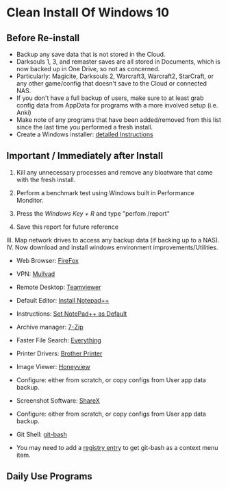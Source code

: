 # Clean Install Of Windows 10

## Before Re-install


 - Backup any save data that is not stored in the Cloud.
  - Darksouls 1, 3, and remaster saves are all stored in Documents, which is now backed up in One Drive, so not as concerned.
  - Particularly: Magicite, Darksouls 2, Warcraft3, Warcraft2, StarCraft, or any other game/config that doesn't save to the Cloud or connected NAS.
  - If you don't have a full backup of users, make sure to at least grab config data from AppData for programs with a more involved setup (i.e. Anki)
 - Make note of any programs that have been added/removed from this list since the last time you performed a fresh install.
 - Create a Windows installer: [detailed Instructions](https://www.microsoft.com/en-us/software-download/windows10?d2784474-fdb0-4e9d-9e47-5e88c0e053ec=True)
 
## Important / Immediately after Install

1. Kill any unnecessary processes and remove any bloatware that came with the fresh install.
2. Perform a benchmark test using Windows built in Performance Monditor.
 
  1. Press the *Windows Key + R* and type "perfom /report"
  2. Save this report for future reference
 
III. Map network drives to access any backup data (if backing up to a NAS).
IV. Now download and install windows environment improvements/Utilities.

 - Web Browser: [FireFox](https://www.mozilla.org/en-US/firefox/download/thanks/)
 - VPN: [Mullvad](https://mullvad.net/en/download/)
 - Remote Desktop: [Teamviewer](https://www.teamviewer.com/en/teamviewer-automatic-download/)
 - Default Editor: [Install Notepad++](https://notepad-plus-plus.org/)
 
  - Instructions: [Set NotePad++ as Default](https://npp-user-manual.org/docs/other-resources/#notepad-replacement)
  
 - Archive manager: [7-Zip](https://www.7-zip.org/)
 - Faster File Search: [Everything](https://www.voidtools.com/)
 - Printer Drivers: [Brother Printer](https://www.brother-usa.com/home/printers-fax)
 - Image Viewer: [Honeyview](https://www.bandisoft.com/honeyview/)
 
  - Configure: either from scratch, or copy configs from User app data backup.
  
 - Screenshot Software: [ShareX](https://getsharex.com/)
 
  - Configure: either from scratch, or copy configs from User app data backup.
  
 - Git Shell: [git-bash](https://git-scm.com/downloads)
 
  - You may need to add a [registry entry](https://stackoverflow.com/a/44019893) to get git-bash as a context menu item.
 
 ## Daily Use Programs